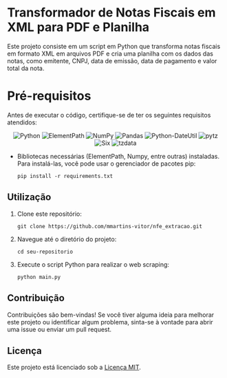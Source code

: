 # Transformador de Notas Fiscais em XML para PDF e Planilha

Este projeto consiste em um script em Python que transforma notas fiscais em formato XML em arquivos PDF e cria uma planilha com os dados das notas, como emitente, CNPJ, data de emissão, data de pagamento e valor total da nota.


# Pré-requisitos
Antes de executar o código, certifique-se de ter os seguintes requisitos atendidos:

<center>
    <img src="https://img.shields.io/badge/-Python-lightgrey?style=flat&logo=python" alt="Python">
    <img src="https://img.shields.io/badge/-ElementPath-blue?style=flat" alt="ElementPath">
    <img src="https://img.shields.io/badge/-NumPy-blueviolet?style=flat&logo=numpy" alt="NumPy">
    <img src="https://img.shields.io/badge/-Pandas-brightgreen?style=flat&logo=pandas" alt="Pandas">
    <img src="https://img.shields.io/badge/-Python--DateUtil-yellow?style=flat" alt="Python-DateUtil">
    <img src="https://img.shields.io/badge/-pytz-orange?style=flat" alt="pytz">
    <img src="https://img.shields.io/badge/-Six-yellowgreen?style=flat" alt="Six">
    <img src="https://img.shields.io/badge/-tzdata-9cf?style=flat" alt="tzdata">
</center>

- Bibliotecas necessárias (ElementPath, Numpy, entre outras) instaladas. Para instalá-las, você pode usar o gerenciador de pacotes pip:

    ```
    pip install -r requirements.txt
    ```

## Utilização

1. Clone este repositório:

    ```
    git clone https://github.com/mmartins-vitor/nfe_extracao.git
    ```

2. Navegue até o diretório do projeto:

    ```
    cd seu-repositorio
    ```

3. Execute o script Python para realizar o web scraping:

    ```
    python main.py
    ```

## Contribuição

Contribuições são bem-vindas! Se você tiver alguma ideia para melhorar este projeto ou identificar algum problema, sinta-se à vontade para abrir uma issue ou enviar um pull request.

## Licença

Este projeto está licenciado sob a [Licença MIT](LICENSE).